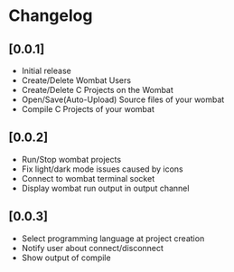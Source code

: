 # Changelog

## [0.0.1]

-   Initial release
-   Create/Delete Wombat Users
-   Create/Delete C Projects on the Wombat
-   Open/Save(Auto-Upload) Source files of your wombat
-   Compile C Projects of your wombat

## [0.0.2]

-   Run/Stop wombat projects
-   Fix light/dark mode issues caused by icons
-   Connect to wombat terminal socket
-   Display wombat run output in output channel

## [0.0.3]

-   Select programming language at project creation
-   Notify user about connect/disconnect
-   Show output of compile
